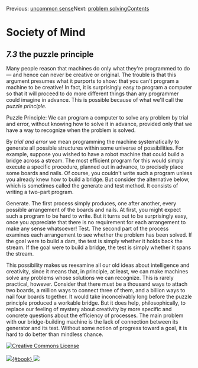 <div class="chapnav">

<span class="prev">Previous: [uncommon
sense](./som-7.2.html)</span><span class="next">Next: [problem
solving](./som-7.4.html)</span><span
class="contents">[Contents](index.html)</span>
<div class="titlebar">

Society of Mind
===============

</div>

</div>

*7.3* the puzzle principle
--------------------------

Many people reason that machines do only what they're programmed to do —
and hence can never be creative or original. The trouble is that this
argument presumes what it purports to show: that you can't program a
machine to be creative! In fact, it is surprisingly easy to program a
computer so that it will proceed to do more different things than any
programmer could imagine in advance. This is possible because of what
we'll call the *puzzle principle.*

Puzzle Principle: We can program a computer to solve any problem by
trial and error, without knowing how to solve it in advance, provided
only that we have a way to recognize when the problem is solved.

By *trial and error* we mean programming the machine systematically to
generate all possible structures within some universe of possibilities.
For example, suppose you wished to have a robot machine that could build
a bridge across a stream. The most efficient program for this would
simply execute a specific procedure, planned out in advance, to
precisely place some boards and nails. Of course, you couldn't write
such a program unless you already knew how to build a bridge. But
consider the alternative below, which is sometimes called the generate
and test method. It consists of writing a two-part program.

Generate. The first process simply produces, one after another, every
possible arrangement of the boards and nails. At first, you might expect
such a program to be hard to write. But it turns out to be surprisingly
easy, once you appreciate that there is no requirement for each
arrangement to make any sense whatsoever! Test. The second part of the
process examines each arrangement to see whether the problem has been
solved. If the goal were to build a dam, the test is simply whether it
holds back the stream. If the goal were to build a bridge, the test is
simply whether it spans the stream.

This possibility makes us reexamine all our old ideas about intelligence
and creativity, since it means that, in principle, at least, we can make
machines solve any problems whose solutions we can recognize. This is
rarely practical, however. Consider that there must be a thousand ways
to attach two boards, a million ways to connect three of them, and a
billion ways to nail four boards together. It would take inconceivably
long before the puzzle principle produced a workable bridge. But it does
help, philosophically, to replace our feeling of mystery about
creativity by more specific and concrete questions about the efficiency
of processes. The main problem with our bridge-building machine is the
lack of connection between its generator and its test. Without some
notion of progress toward a goal, it is hard to do better than mindless
chance.

<div class="footer">

[![Creative Commons
License](http://i.creativecommons.org/l/by-nc-sa/3.0/80x15.png)](http://creativecommons.org/licenses/by-nc-sa/3.0/deed.en_US)\
\
[![](./images/som_book.jpeg){#book}
![](./images/a_logo_17.gif)](http://www.amazon.com/gp/product/0671657135?ie=UTF8&camp=1789&creativeASIN=0671657135&linkCode=xm2&tag=marvinminsky)

</div>
